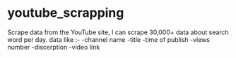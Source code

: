 # youtube_scrapping
Scrape data from the YouTube site, I can scrape 30,000+ data about search word per day. data like :- -channel name -title -time of publish -views number -discerption -video link
